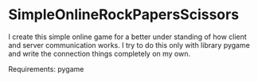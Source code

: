 # SimpleOnlineRockPapersScissors

I create this simple online game for a better under standing of how client and server communication works. I try to do this only with library pygame and write the connection things completely on my own.

Requirements:
pygame
